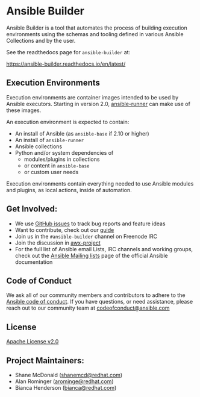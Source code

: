 # Ansible Builder

Ansible Builder is a tool that automates the process of building execution
environments using the schemas and tooling defined in various Ansible
Collections and by the user.


See the readthedocs page for `ansible-builder` at:

https://ansible-builder.readthedocs.io/en/latest/

## Execution Environments

Execution environments are container images intended to be used by Ansible
executors.  Starting in version 2.0,
[ansible-runner](https://github.com/ansible/ansible-runner) can make use of
these images.

An execution environment is expected to contain:

 - An install of Ansible (as `ansible-base` if 2.10 or higher)
 - An install of `ansible-runner`
 - Ansible collections
 - Python and/or system dependencies of
   - modules/plugins in collections
   - or content in `ansible-base`
   - or custom user needs

Execution environments contain everything needed to use Ansible modules and
plugins, as local actions, inside of automation.

## Get Involved:

* We use [GitHub issues](https://github.com/ansible/ansible-builder/issues) to
  track bug reports and feature ideas
* Want to contribute, check out our [guide](CONTRIBUTING.md)
* Join us in the `#ansible-builder` channel on Freenode IRC
* Join the discussion in
  [awx-project](https://groups.google.com/forum/#!forum/awx-project)
* For the full list of Ansible email Lists, IRC channels and working groups,
  check out the [Ansible Mailing
  lists](https://docs.ansible.com/ansible/latest/community/communication.html#mailing-list-information)
  page of the official Ansible documentation
  
## Code of Conduct

We ask all of our community members and contributors to adhere to the [Ansible
code of
conduct](http://docs.ansible.com/ansible/latest/community/code_of_conduct.html). If
you have questions, or need assistance, please reach out to our community team
at [codeofconduct@ansible.com](mailto:codeofconduct@ansible.com)

## License

[Apache License v2.0](./LICENSE.md)

## Project Maintainers:

- Shane McDonald (shanemcd@redhat.com)
- Alan Rominger (arominge@redhat.com)
- Bianca Henderson (bianca@redhat.com)

